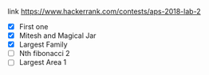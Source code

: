 link https://www.hackerrank.com/contests/aps-2018-lab-2
 - [x] First one
 - [x] Mitesh and Magical Jar 
 - [x] Largest Family
 - [ ] Nth fibonacci 2 
 - [ ] Largest Area 1
